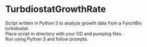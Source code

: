 # TurbdiostatGrowthRate
Script written in Python 3 to analyze growth data from a FynchBio turbidostat. <br />
Place script in directory with your OD and pumplog files. <br />
Run using Python 3 and follow prompts. 
